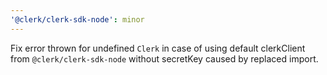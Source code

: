 ```yaml
---
'@clerk/clerk-sdk-node': minor
---
```


Fix error thrown for undefined `Clerk` in case of using default clerkClient from `@clerk/clerk-sdk-node` without secretKey caused by replaced import.